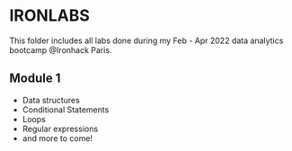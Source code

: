 # IRONLABS
 This folder includes all labs done during my Feb - Apr 2022 data analytics bootcamp @Ironhack Paris.
 
 ## Module 1
 - Data structures
 - Conditional Statements
 - Loops
 - Regular expressions
 - and more to come!
